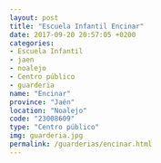 ```yaml
---
layout: post
title: "Escuela Infantil Encinar"
date: 2017-09-20 20:57:05 +0200
categories:
- Escuela Infantil
- jaen
- noalejo
- Centro público
- guarderia
name: "Encinar"
province: "Jaén"
location: "Noalejo"
code: "23008609"
type: "Centro público"
img: guarderia.jpg
permalink: /guarderias/encinar.html
---
```

